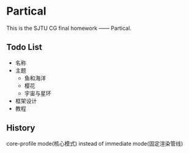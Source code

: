 # Partical

This is the SJTU CG final homework —— Partical.  

## Todo List
* 名称
* 主题
  * 鱼和海洋
  * 樱花
  * 宇宙与星环
* 框架设计
* 教程



##  History

core-profile mode(核心模式) instead of immediate mode(固定渲染管线)